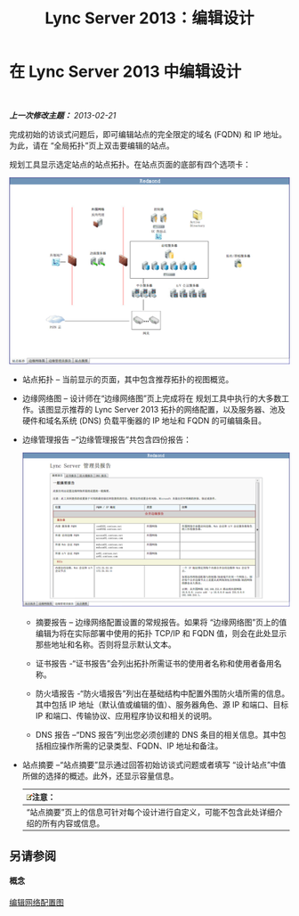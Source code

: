 ﻿---
title: Lync Server 2013：编辑设计
TOCTitle: 编辑设计
ms:assetid: 08f639ba-0e5f-4ae7-9191-c3d96c25b169
ms:mtpsurl: https://technet.microsoft.com/zh-cn/library/Gg558608(v=OCS.15)
ms:contentKeyID: 52060957
ms.date: 05/19/2016
mtps_version: v=OCS.15
ms.translationtype: HT
---

# 在 Lync Server 2013 中编辑设计

 

_**上一次修改主题：** 2013-02-21_

完成初始的访谈式问题后，即可编辑站点的完全限定的域名 (FQDN) 和 IP 地址。为此，请在 “全局拓扑”页上双击要编辑的站点。

规划工具显示选定站点的站点拓扑。在站点页面的底部有四个选项卡：

![规划工具 - 站点拓扑](images/Gg558608.e6189c20-360a-42bd-ba90-11bdb5b7551b(OCS.15).jpg "规划工具 - 站点拓扑")

  - 站点拓扑 – 当前显示的页面，其中包含推荐拓扑的视图概览。

  - 边缘网络图 – 设计师在“边缘网络图”页上完成将在 规划工具中执行的大多数工作。该图显示推荐的 Lync Server 2013 拓扑的网络配置，以及服务器、池及硬件和域名系统 (DNS) 负载平衡器的 IP 地址和 FQDN 的可编辑条目。

  - 边缘管理报告 –“边缘管理报告”共包含四份报告：
    
    ![“边缘管理报告”页](images/Gg558608.0019cc5e-af39-4cb9-82ce-58f6388242ff(OCS.15).jpg "“边缘管理报告”页")  
    
      - 摘要报告 – 边缘网络配置设置的常规报告。如果将 “边缘网络图”页上的值编辑为将在实际部署中使用的拓扑 TCP/IP 和 FQDN 值，则会在此处显示那些地址和名称。否则将显示默认文本。
    
      - 证书报告 -“证书报告”会列出拓扑所需证书的使用者名称和使用者备用名称。
    
      - 防火墙报告 -“防火墙报告”列出在基础结构中配置外围防火墙所需的信息。其中包括 IP 地址（默认值或编辑的值）、服务器角色、源 IP 和端口、目标 IP 和端口、传输协议、应用程序协议和相关的说明。
    
      - DNS 报告 –“DNS 报告”列出您必须创建的 DNS 条目的相关信息。其中包括相应操作所需的记录类型、FQDN、IP 地址和备注。

  - 站点摘要 –“站点摘要”显示通过回答初始访谈式问题或者填写 “设计站点”中值所做的选择的概述。此外，还显示容量信息。
    
    <table>
    <thead>
    <tr class="header">
    <th><img src="images/Dn783119.note(OCS.15).gif" title="note" alt="note" />注意：</th>
    </tr>
    </thead>
    <tbody>
    <tr class="odd">
    <td>“站点摘要”页上的信息可针对每个设计进行自定义，可能不包含此处详细介绍的所有内容或信息。</td>
    </tr>
    </tbody>
    </table>


## 另请参阅

#### 概念

[编辑网络配置图](lync-server-2013-editing-the-network-configuration-diagram.md)

